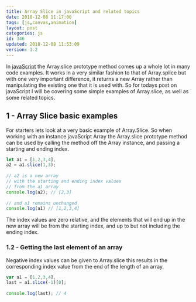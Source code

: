 ```yaml
---
title: Array Slice in javaScript and related topics
date: 2018-12-08 11:17:00
tags: [js,canvas,animation]
layout: post
categories: js
id: 346
updated: 2018-12-08 11:53:09
version: 1.2
---
```


In [javaScript](https://developer.mozilla.org/en-US/docs/Web/JavaScript) the Array.slice prototype method comes up a whole lot in many code examples. It works in a very similar fashion to that of Array.splice but with one very important difference, it returns a new Array rather than manipulating the existing one that it is used with. So for todays post on javaScript I will be covering some simple examples of Array.slice, as well as some related topics.

<!-- more -->


## 1 - Array Slice basic examples

For starters lets look at a very basic example of Array.Slice. So when working with an instance javaScript Array the Array.slice prototype method can be used by calling the method off the Array instance, and passing a starting and ending index.

```js
let a1 = [1,2,3,4],
a2 = a1.slice(1,3);
 
// a2 is a new array
// with the starting and ending index values
// from the a1 array
console.log(a2); // [2,3]
 
// and a1 remains unchanged
console.log(a1) // [1,2,3,4]
```

The index values are zero relative, and the elements that will end up in the new array will be from the starting index, and up to but not including the ending index.

### 1.2 - Getting the last element of an array

Negative index values can be given to Array.slice this results in the corresponding index value from the end of the length of an array.

```js
var a1 = [1,2,3,4],
last = a1.slice(-1)[0];
 
console.log(last); // 4
```